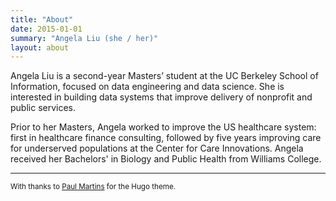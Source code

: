 ```yaml
---
title: "About"
date: 2015-01-01
summary: "Angela Liu (she / her)"
layout: about
---
```


Angela Liu is a second-year Masters’ student at the UC Berkeley School of Information, focused on data engineering and data science. She is interested in building data systems that improve delivery of nonprofit and public services. 

Prior to her Masters, Angela worked to improve the US healthcare system: first in healthcare finance consulting, followed by five years improving care for underserved populations at the Center for Care Innovations. Angela received her Bachelors' in Biology and Public Health from Williams College.
  
---
  
<sup>With thanks to [Paul Martins](https://themes.gohugo.io/themes/hugo-digital-garden-theme/) for the Hugo theme.</sup>